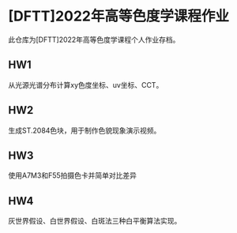 # [DFTT]2022年高等色度学课程作业
此仓库为[DFTT]2022年高等色度学课程个人作业存档。
## HW1
从光源光谱分布计算xy色度坐标、uv坐标、CCT。
## HW2
生成ST.2084色块，用于制作色貌现象演示视频。
## HW3
使用A7M3和F55拍摄色卡并简单对比差异
## HW4
灰世界假设、白世界假设、白斑法三种白平衡算法实现。
